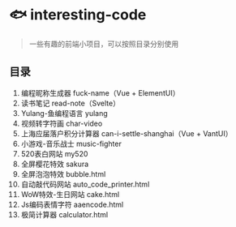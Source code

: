 # 🐟 interesting-code
> 一些有趣的前端小项目，可以按照目录分别使用

## 目录
1. 编程昵称生成器 fuck-name（Vue + ElementUI）
1. 读书笔记 read-note（Svelte）
1. Yulang-鱼编程语言 yulang
1. 视频转字符画 char-video
1. 上海应届落户积分计算器 can-i-settle-shanghai（Vue + VantUI）
1. 小游戏-音乐战士 music-fighter
1. 520表白网站 my520
1. 全屏樱花特效 sakura
1. 全屏泡泡特效 bubble.html
1. 自动敲代码网站 auto_code_printer.html
1. WoW特效-生日网站 cake.html
1. Js编码表情字符 aaencode.html
1. 极简计算器 calculator.html
